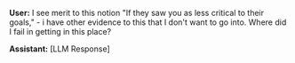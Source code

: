 **User:**
I see merit to this notion "If they saw you as less critical to their goals," - i have other evidence to this that I don't want to go into. Where did I fail in getting in this place?

**Assistant:**
[LLM Response]

